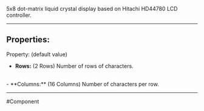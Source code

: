 5x8 dot-matrix liquid crystal display based on Hitachi HD44780 LCD controller.

---

## Properties:

Property: (default value)

- **Rows:** (2 Rows)
   Number of rows of characters.
<br>
- **Columns:** (16 Columns)
   Number of characters per row.

---

#Component 